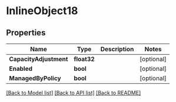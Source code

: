 # InlineObject18

## Properties

Name | Type | Description | Notes
------------ | ------------- | ------------- | -------------
**CapacityAdjustment** | **float32** |  | [optional] 
**Enabled** | **bool** |  | [optional] 
**ManagedByPolicy** | **bool** |  | [optional] 

[[Back to Model list]](../README.md#documentation-for-models) [[Back to API list]](../README.md#documentation-for-api-endpoints) [[Back to README]](../README.md)


